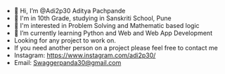 - 👋 Hi, I’m @Adi2p30 Aditya Pachpande
- 🏫 I'm in 10th Grade, studying in Sanskriti School, Pune 
- 👀 I'm interested in Problem Solving and Mathematic based logic
- 🌱 I’m currently learning Python and Web and Web App Development 
- Looking for any project to work on.
- If you need another person on a project please feel free to contact me
- Instagram: https://www.instagram.com/adi2p30/
- Email: Swaggerpanda30@gmail.com
